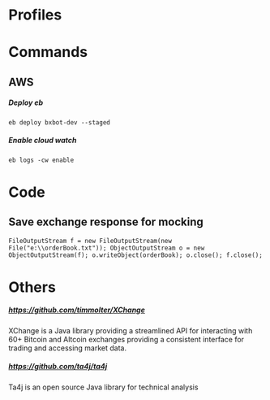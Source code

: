 # Profiles

# Commands

## AWS
##### Deploy eb
`eb deploy bxbot-dev --staged`
##### Enable cloud watch 
`eb logs -cw enable`

# Code
## Save exchange response for mocking
`FileOutputStream f = new FileOutputStream(new File("e:\\orderBook.txt"));
 ObjectOutputStream o = new ObjectOutputStream(f);
 o.writeObject(orderBook);
 o.close();
 f.close();`

# Others
##### https://github.com/timmolter/XChange
XChange is a Java library providing a streamlined API 
for interacting with 60+ Bitcoin and Altcoin exchanges providing a consistent interface 
for trading and accessing market data.
##### https://github.com/ta4j/ta4j
Ta4j is an open source Java library for technical analysis

